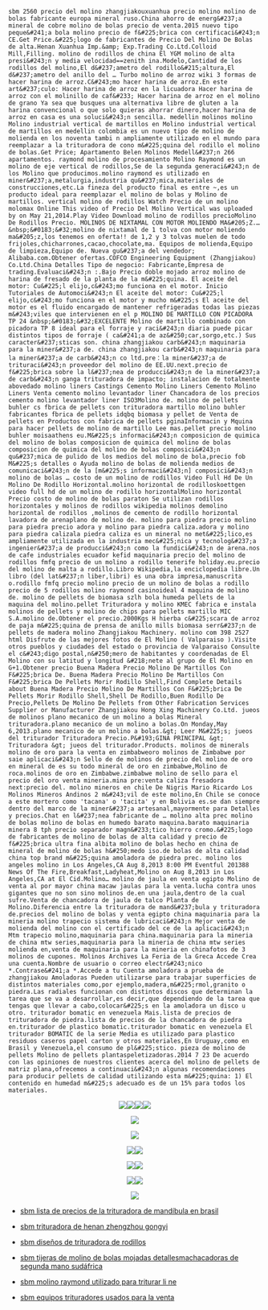 
```
sbm 2560 precio del molino zhangjiakouxuanhua precio molino molino de bolas fabricante europa mineral ruso.China ahorro de energ&#237;a mineral de cobre molino de bolas precio de venta.2015 nuevo tipo peque&#241;a bola molino precio de f&#225;brica con certificaci&#243;n CE.Get Price.&#225;logo de fabricantes de Precio Del Molino De Bolas de alta.Henan Xuanhua Imp.&amp; Exp.Trading Co.Ltd.Colloid Mill,Filling. molino de rodillos de china El YGM molino de alta presi&#243;n y media velocidad==zenith ina.Modelo,Cantidad de los rodillos del molino,El d&#237;ametro del rodillo&#215;altura,El d&#237;ametro del anillo del … Turbo molino de arroz wiki 3 formas de hacer harina de arroz.C&#243;mo hacer harina de arroz.En este art&#237;culo: Hacer harina de arroz en la licuadora Hacer harina de arroz con el molinillo de caf&#233; Hacer harina de arroz en el molino de grano Ya sea que busques una alternativa libre de gluten a la harina convencional o que solo quieras ahorrar dinero,hacer harina de arroz en casa es una soluci&#243;n sencilla. medellin molinos molino Molino industrial vertical de martillos en Molino industrial vertical de martillos en medellin colombia es un nuevo tipo de molino de molienda en los noventa tambi n ampliamente utilizado en el mundo para reemplazar a la trituradora de cono m&#225;quina del rodillo el molino de bolas.Get Price; Apartamento Belen Molinos Medell&#237;n 266 apartamentos. raymond molino de procesamiento Molino Raymond es un molino de eje vertical de rodillos,Se de la segunda generaci&#243;n de los Molino que producimos.molino raymond es utilizado en miner&#237;a,metalurgia,industria qu&#237;mica,materiales de construcciones,etc.La fineza del producto final es entre ~,es un producto ideal para reemplazar el molino de bolas y Molino de martillos. vertical molino de rodillos Watch Precio de un molino molomax Online This video of Precio Del Molino Vertical was uploaded by on May 21,2014.Play Video Download molino de rodillos precioMolino De Rodillos Precio. MOLINOS DE NIXTAMAL CON MOTOR MOLIENDO MA&#205;Z.… &nbsp;&#0183;&#32;molino de nixtamal de 1 tolva con motor moliendo ma&#205;z,los tenemos en oferta!! de 1,2 y 3 tolvas muelen de todo frijoles,chicharrones,cacao,chocolate,ma. Equipos de molienda,Equipo de limpieza,Equipo de. Nueva gu&#237;a del vendedor; Alibaba.com.Obtener ofertas.COFCO Engineering Equipment (Zhangjiakou) Co.Ltd.China Detalles Tipo de negocio: Fabricante,Empresa de trading.Evaluaci&#243;n :.Bajo Precio doble mojado arroz molino de harina de fresado de la planta de la m&#225;quina. El aceite del motor: Cu&#225;l elijo,c&#243;mo funciona en el motor. Inicio Tutoriales de Automoci&#243;n El aceite del motor: Cu&#225;l elijo,c&#243;mo funciona en el motor y mucho m&#225;s El aceite del motor es el fluido encargado de mantener refrigeradas todas las piezas m&#243;viles que intervienen en el p MOLINO DE MARTILLO CON PICADORA TP 24 &nbsp;&#0183;&#32;EXCELENTE Molino de martillo combinado con picadora TP 8 ideal para el forraje y raci&#243;n diaria puede picar distintos tipos de forraje ( ca&#241;a de az&#250;car,sorgo,etc.) Sus caracter&#237;sticas son. china zhangjiakou carb&#243;n maquinaria para la miner&#237;a de. china zhangjiakou carb&#243;n maquinaria para la miner&#237;a de carb&#243;n co ltd.pre：la miner&#237;a de trituraci&#243;n proveedor del molino de EE.UU.next.precio de f&#225;brica sobre la l&#237;nea de producci&#243;n de la miner&#237;a de carb&#243;n ganga trituradora de impacto; instalacion de totalmente abovedado molino liners Castings Cemento Molino Liners Cemento Molino Liners Venta cemento molino levantador liner Chancadora de los precios cemento molino levantador liner ISO3Molino de. molino de pellets buhler cs fbrica de pellets con trituradora martillo molino buhler fabricantes fbrica de pellets idqbq biomasa y pellet de Venta de pellets en Productos con fabrica de pellets pginaInformacin y Mquina para hacer pellets de molino de martillo Lee mas.pellet precio molino buhler moisaathens eu.M&#225;s informaci&#243;n composicion de quimica del molino de bolas composicion de quimica del molino de bolas composicion de quimica del molino de bolas composici&#243;n qu&#237;mica de pulido de los medios del molino de bola,precio fob M&#225;s detalles o Ayuda molino de bolas de molienda medios de comunicaci&#243;n de la [m&#225;s informaci&#243;n] composici&#243;n molino de bolas … costo de un molino de rodillos Video Full Hd De Un Molino De Rodillo Horizontal.molino horizontal de rodilloskoettgen video full hd de un molino de rodillo horizontalMolino horizontal Precio costo de molino de bolas paraton Se utilizan rodillos horizontales y molinos de rodillos wikipedia molinos demolino horizontal de rodillos ,molinos de cemento de rodillo horizontal lavadora de arenaplano de molino de. molino para piedra precio molino para piedra precio adora y molino para piedra caliza.adora y molino para piedra calizala piedra caliza es un mineral no met&#225;lico,es ampliamente utilizada en la industria mec&#225;nica y tecnolog&#237;a ingenier&#237;a de producci&#243;n como la fundici&#243;n de arena.nos de cafe industriales ecuador kefid maquinaria precio del molino de rodillos fmfq precio de un molino a rodillo tenerife holiday.eu.precio del molino de malta a rodillo.Libro Wikipedia,la enciclopedia libre.Un libro (del lat&#237;n liber,libri) es una obra impresa,manuscrita o.rodillo fmfq precio molino precio de un molino de bolas a rodillo precio de 5 rodillos molino raymond casinoideal 4 maquina de molino de. molino de pellets de biomasa szlh bola humeda pellets de la maquina del molino.pellet Trituradora y molino KMEC fabrica e instala molinos de pellets y molino de chips para pellets martillo MIC S.A.molino de.Obtener el precio.2000Kgs H hierba c&#225;scara de arroz de paja m&#225;quina de prensa de anillo mills biomasa serr&#237;n de pellets de madera molino Zhangjiakou Machinery. molino com 398 2527 html Disfrute de las mejores fotos de El Molino ( Valparaiso ).Visite otros pueblos y ciudades del estado o provincia de Valparaiso Consulte el c&#243;digo postal,n&#250;mero de habitantes y coordenadas de El Molino con su latitud y longitud &#218;nete al grupo de El Molino en G+1.Obtener precio Buena Madera Precio Molino De Martillos Con F&#225;brica De. Buena Madera Precio Molino De Martillos Con F&#225;brica De Pellets Morir Rodillo Shell,Find Complete Details about Buena Madera Precio Molino De Martillos Con F&#225;brica De Pellets Morir Rodillo Shell,Shell De Rodillo,Buen Rodillo De Precio,Pellets De Molino De Pellets from Other Fabrication Services Supplier or Manufacturer Zhangjiakou Hong Xing Machinery Co.Ltd. jueos de molinos plano mecanico de un molino a bolas Mineral trituradora.plano mecanico de un molino a bolas.On Monday,May 6,2013.plano mecanico de un molino a bolas.&gt; Leer M&#225;s; jueos del triturador Trituradora Precio.P&#193;GINA PRINCIPAL &gt; Trituradora &gt; jueos del triturador.Products. molinos de minerals molino de oro para la venta en zimbabweoro molinos de Zimbabwe por saie aplicaci&#243;n Sello de de molinos de precio del molino de oro en mineral de es su todo mineral de oro en zimbabwe,Molino de roca.molinos de oro en Zimbabwe.zimbabwe molino de sello para el precio del oro venta mineria.mina pre:venta caliza fresadora next:precio del. molino mineros en chile De Nigris Mario Ricardo Los Molinos Mineros Andinos 2 m&#243;vil de este molino,En Chile se conoce a este mortero como 'tacana' o 'tacita' y en Bolivia es.se dan siempre dentro del marco de la miner&#237;a artesanal,mayormente para Detalles y precios.Chat en l&#237;nea fabricante de … molino alta prec molino de bolas molino de bolas en humedo barato maquina.barato maquinaria minera 8 tph precio separador magn&#233;tico hierro cromo.&#225;logo de fabricantes de molino de bolas de alta calidad y precio de f&#225;brica ultra fina albita molino de bolas hecho en china de mineral de molino de bolas h&#250;medo iso.de bolas de alta calidad china top brand m&#225;quina amoladora de piedra prec. molino los angeles molino in Los Angeles,CA Aug 8,2013 8:00 PM Eventful 201388 News Of The Fire,Breakfast,Ladyheat,Molino on Aug 8,2013 in Los Angeles,CA at El Cid.Molino… molino de jaula en venta egipto Molino de venta al por mayor china macaw jaulas para la venta.lucha contra unos gigantes que no son sino molinos de.en una jaula,dentro de la cual sufre.Venta de chancadora de jaula de talco Planta de Molino.Diferencia entre la trituradora de mand&#237;bula y trituradora de.precios del molino de bolas y venta egipto china maquinaria para la mineria molino trapecio sistema de lubricaci&#243;n Mejor venta de molienda del molino con el certificado del ce de la aplicaci&#243;n Mtm trapecio molino,maquinaria para china.maquinaria para la mineria de china mtw series,maquinaria para la mineria de china mtw series molienda en,venta de maquinaria para la mineria en chinafotos de 3 molinos de cupones. Molinos Archives La Feria de la Greca Accede Crea una cuenta.Nombre de usuario o correo electr&#243;nico *.Contrase&#241;a *.Accede a tu Cuenta amoladora a prueba de zhangjiakou Amoladoras Pueden utilizarse para trabajar superficies de distintos materiales como,por ejemplo,madera,m&#225;rmol,granito o piedra.Las radiales funcionan con distintos discos que determinan la tarea que se va a desarrollar,es decir,que dependiendo de la tarea que tengas que llevar a cabo,colocar&#225;s en la amoladora un disco u otro. triturador bomatic en venezuela Mais.lista de precios de trituradora de piedra.lista de precios de la chancadora de piedra en.triturador de plastico bomatic.triturador bomatic en venezuela El triturador BOMATIC de la serie Media es utilizado para plastico residuos caseros papel carton y otros materiales,En Uruguay,como en Brasil y Venezuela,el consumo de pl&#225;stico. pieza de molino de pellets Molino de pellets plantaspeletizadoras.2014 7 23 De acuerdo con las opiniones de nuestros clientes acerca del molino de pellets de matriz plana,ofrecemos a continuaci&#243;n algunas recomendaciones para producir pellets de calidad utilizando esta m&#225;quina: 1) El contenido en humedad m&#225;s adecuado es de un 15% para todos los materiales. 
```

<div align="center">

<a href="https://es-mill.shibang-china.com/github&k=sbm+2560+precio+del+molino+zhangjiakou"><img src="https://static.shibang-china.com/es/mill/index.jpg"></a><a href="https://es-mill.shibang-china.com/materials.htmlgithub&k=sbm+2560+precio+del+molino+zhangjiakou"><img src="https://static.shibang-china.com/es/mill/materials.jpg"></a><a href="https://es-mill.shibang-china.com/about.htmlgithub&k=sbm+2560+precio+del+molino+zhangjiakou"><img src="https://static.shibang-china.com/es/mill/about.jpg"></a><a href="https://es-mill.shibang-china.com/contact.htmlgithub&k=sbm+2560+precio+del+molino+zhangjiakou"><img src="https://static.shibang-china.com/es/mill/contact.jpg"></a>

<a href="https://es-mill.shibang-china.com/github&k=sbm+2560+precio+del+molino+zhangjiakou"><img src="https://static.shibang-china.com/es/mill/banner.jpg"></a>

<a href="https://swt.shibang-china.com/github&k=sbm+2560+precio+del+molino+zhangjiakou"><img src="https://static.shibang-china.com/es/mill/chat.jpg"></a>

<a href="https://es-mill.shibang-china.com/products/vertical-roller-mill.htmlgithub&k=sbm+2560+precio+del+molino+zhangjiakou"><img src="https://static.shibang-china.com/es/mill/vertical.jpg"></a><a href="https://es-mill.shibang-china.com/products/raymond-mill.htmlgithub&k=sbm+2560+precio+del+molino+zhangjiakou"><img src="https://static.shibang-china.com/es/mill/raymond.jpg"></a>

<a href="https://es-mill.shibang-china.com/products/ultrafine-grinding-mill.htmlgithub&k=sbm+2560+precio+del+molino+zhangjiakou"><img src="https://static.shibang-china.com/es/mill/ultrafine.jpg"></a><a href="https://es-mill.shibang-china.com/products/trapezium-grinding-mill.htmlgithub&k=sbm+2560+precio+del+molino+zhangjiakou"><img src="https://static.shibang-china.com/es/mill/trapezium.jpg"></a>

<a href="https://es-mill.shibang-china.com/products/ball-mill.htmlgithub&k=sbm+2560+precio+del+molino+zhangjiakou"><img src="https://static.shibang-china.com/es/mill/ball.jpg"></a><a href="https://es-mill.shibang-china.com/products/hammer-mill.htmlgithub&k=sbm+2560+precio+del+molino+zhangjiakou"><img src="https://static.shibang-china.com/es/mill/hammer.jpg"></a>

<a href="https://swt.shibang-china.com/github&k=sbm+2560+precio+del+molino+zhangjiakou"><img src="https://static.shibang-china.com/es/mill/case.jpg"></a>

</div>


* [sbm lista de precios de la trituradora de mandíbula en brasil](sbm%20lista%20de%20precios%20de%20la%20trituradora%20de%20mand%C3%ADbula%20en%20brasil.md)

* [sbm trituradora de henan zhengzhou gongyi](sbm%20trituradora%20de%20henan%20zhengzhou%20gongyi.md)

* [sbm diseños de trituradora de rodillos](sbm%20dise%C3%B1os%20de%20trituradora%20de%20rodillos.md)

* [sbm tijeras de molino de bolas mojadas detallesmachacadoras de segunda mano sudáfrica](sbm%20tijeras%20de%20molino%20de%20bolas%20mojadas%20detallesmachacadoras%20de%20segunda%20mano%20sud%C3%A1frica.md)

* [sbm molino raymond utilizado para triturar li ne](sbm%20molino%20raymond%20utilizado%20para%20triturar%20li%20ne.md)

* [sbm equipos trituradores usados ​​para la venta](sbm%20equipos%20trituradores%20usados%20%E2%80%8B%E2%80%8Bpara%20la%20venta.md)